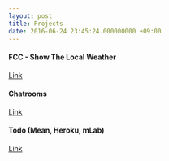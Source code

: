 ```yaml
---
layout: post
title: Projects
date: 2016-06-24 23:45:24.000000000 +09:00
---
```


#### FCC - Show The Local Weather
[Link](http://fcc-show-the-local-weather.herokuapp.com/showthelocalweather.html)

#### Chatrooms
[Link](https://nulljs-chatrooms.herokuapp.com/)

#### Todo (Mean, Heroku, mLab)

[Link](https://dashboard.heroku.com/apps/dry-coast-44639)